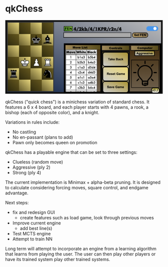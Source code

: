 # qkChess

![qkChess](./img/screenshots/qkChess.png)

qkChess ("quick chess") is a minichess variation of standard chess.
It features a 6 x 4 board, and each player starts with 4 pawns, a rook, a bishop (each of opposite color), and a knight.

Variations in rules include: 
* No castling
* No en-passant (plans to add)
* Pawn only becomes queen on promotion

qkChess has a playable engine that can be set to three settings:
* Clueless (random move)
* Aggressive (ply 2)
* Strong (ply 4)

The current implementation is Minimax + alpha-beta pruning. It is designed to calculate considering forcing moves, square control, and endgame advantage.

Next steps:
* fix and redesign GUI
    + create features such as load game, look through previous moves
* Improve current engine
    + add best line(s)
* Test MCTS engine
* Attempt to train NN

Long term will attempt to incorporate an engine from a learning algorithm that learns from playing the user.
The user can then play other players or have its trained system play other trained systems.
